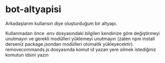 # bot-altyapisi
Arkadaşlarım kullansın diye oluşturduğum bir altyapı.

Kullanmadan önce .env dosyasındaki bilgileri kendinize göre değiştirmeyi unutmayın ve gerekli modülleri yüklemeyi unutmayın (zaten npm install derseniz package.jsondan modülleri otomatik yükleyecektir).
removecommands.js dosyasında komut id yazan yere silmek istediğiniz komutun idsini yazın
